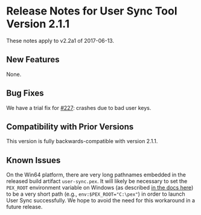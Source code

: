 # Release Notes for User Sync Tool Version 2.1.1

These notes apply to v2.2a1 of 2017-06-13.

## New Features

None.

## Bug Fixes

We have a trial fix for [#227](https://github.com/adobe-apiplatform/user-sync.py/issues/227): crashes due to bad user keys.

## Compatibility with Prior Versions

This version is fully backwards-compatible with version 2.1.1.

## Known Issues

On the Win64 platform, there are very long pathnames embedded in the released build artifact `user-sync.pex`.  It will likely be necessary to set the `PEX_ROOT` environment variable on Windows (as described [in the docs here](https://adobe-apiplatform.github.io/user-sync.py/en/user-manual/setup_and_installation.html)) to be a very short path (e.g., `env:$PEX_ROOT="C:\pex"`) in order to launch User Sync successfully.  We hope to avoid the need for this workaround in a future release.
